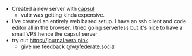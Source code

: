 *   Created a new server with [capsul](https://capsul.org/)
    *   vultr was getting kinda expensive.
*   I've created an entirely web based setup. I have an ssh client and code editor all in the browser. I tried going serverless but it's nice to have a small VPS hence the capsul server
*   try out https://journal.vera.pink
    *   give me feedback @v@federate.social